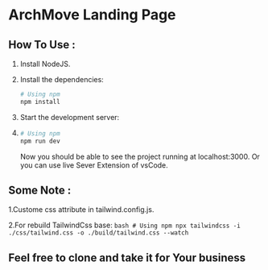 # ArchMove Landing Page

## How To Use :
 1. Install NodeJS.
 2. Install the dependencies:
    ```bash
    # Using npm
    npm install
    ```
 3. Start the development server:
 4. 
    ```bash
    # Using npm
    npm run dev
    ```

    Now you should be able to see the project running at localhost:3000.
    Or you can use live Sever Extension of vsCode.
## Some Note :
   1.Custome css attribute in tailwind.config.js.
   
   2.For rebuild TailwindCss base:
    ```bash
    # Using npm
    npx tailwindcss -i ./css/tailwind.css -o ./build/tailwind.css --watch
    ```
    
## Feel free to clone and take it for Your business


